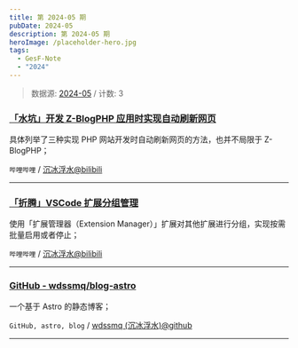 ```yaml
---
title: 第 2024-05 期
pubDate: 2024-05
description: 第 2024-05 期
heroImage: /placeholder-hero.jpg
tags:
  - GesF-Note
  - "2024"
---
```



> 数据源: [2024-05](https://github.com/wdssmq/GesF-Note/issues/3 "2024-05") / 计数: 3


### [「水坑」开发 Z-BlogPHP 应用时实现自动刷新网页](https://www.bilibili.com/video/BV1vTMeetEEo "「水坑」开发 Z-BlogPHP 应用时实现自动刷新网页")

具体列举了三种实现 PHP 网站开发时自动刷新网页的方法，也并不局限于 Z-BlogPHP；

`哔哩哔哩` / [沉冰浮水@bilibili](https://space.bilibili.com/44744006 "沉冰浮水@bilibili")

----

### [「折腾」VSCode 扩展分组管理](https://www.bilibili.com/video/BV1QMETeDEc7 "「折腾」VSCode 扩展分组管理")

使用「扩展管理器（Extension Manager）」扩展对其他扩展进行分组，实现按需批量启用或者停止；

`哔哩哔哩` / [沉冰浮水@bilibili](https://space.bilibili.com/44744006 "沉冰浮水@bilibili")

----

### [GitHub - wdssmq/blog-astro](https://github.com/wdssmq/blog-astro "GitHub - wdssmq/blog-astro")

一个基于 Astro 的静态博客；

`GitHub, astro, blog` / [wdssmq (沉冰浮水)@github](https://github.com/wdssmq "wdssmq (沉冰浮水)@github")

----

